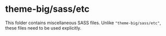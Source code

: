 # theme-big/sass/etc

This folder contains miscellaneous SASS files. Unlike `"theme-big/sass/etc"`, these files
need to be used explicitly.
